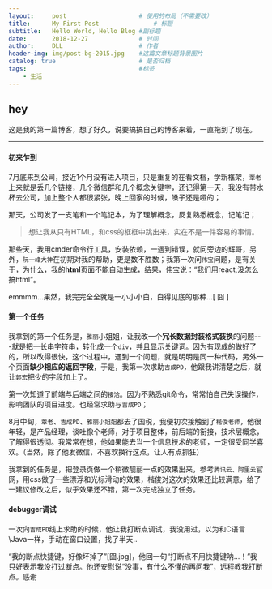 ```yaml
---
layout:     post   				    # 使用的布局（不需要改）
title:      My First Post 				# 标题 
subtitle:   Hello World, Hello Blog #副标题
date:       2018-12-27 				# 时间
author:     DLL						# 作者
header-img: img/post-bg-2015.jpg 	#这篇文章标题背景图片
catalog: true 						# 是否归档
tags:								#标签
    - 生活
---
```


## hey 
这是我的第一篇博客，想了好久，说要搞搞自己的博客来着，一直拖到了现在。

--------
#### 初来乍到
7月底来到公司，接近1个月没有进入项目，只是重复的在看文档，学新框架，`覃老`上来就是丢几个链接，几个微信群和几个概念关键字，还记得第一天，我没有带水杯去公司，加上整个人都很紧张，晚上回家的时候，嗓子还是哑的；

那天，公司发了一支笔和一个笔记本，为了理解概念，反复熟悉概念，记笔记；

> 想让我从只有HTML，和css的框框中跳出来，实在不是一件容易的事情。  

那些天，我用cmder命令行工具，安装依赖，一遇到错误，就问旁边的辉哥，另外，`阮一峰大神`在初期对我的帮助，更是数不胜数；我第一次问`伟宝`问题，是有关于，为什么，我的**html**页面不能自动生成，结果，伟宝说：“我们用react,没怎么搞html”。

emmmm...果然，我完完全全就是一小小小白，白得见底的那种...[ 囧 ]  

#### 第一个任务
我拿到的第一个任务是，`雅丽`小姐姐，让我改一个**冗长数据封装格式装换**的问题---就是把一长串字符串，转化成一个`div`，并且显示关键词。因为有现成的做好了的，所以改得很快，这个过程中，遇到一个问题，就是明明是同一种代码，另外一个页面**缺少相应的返回字段**，于是，我第一次求助`吉成PD`，他跟我讲清楚之后，就让`郭宏`把少的字段加上了。  

第一次知道了前端与后端之间的`接洽`。因为不熟悉git命令，常常怕自己失误操作，影响团队的项目进度。也经常求助与`吉成PD`；

8月中旬，`覃老`、`吉成PD`、`雅丽小姐姐`都去了国税，我便初次接触到了`楷俊老师`，他很年轻，是产品经理，谈吐像个老师，对于项目整体，前后端的衔接，技术层概念，了解得很透彻。我常常在想，他如果能去当一个信息技术的老师，一定很受同学喜欢。（当然，除了他发微信，不喜欢换行这点，让人有点抓狂）

我拿到的任务是，把登录页做一个稍微靓丽一点的效果出来，参考`腾讯云、阿里云`官网，用css做了一些漂浮和光标滑动的效果，楷俊对这次的效果还比较满意，给了一建议修改之后，似乎效果还不错，第一次完成独立了任务。  

#### debugger调试
一次向`吉成PD`线上求助的时候，他让我打断点调试，我没用过，以为和C语言\Java一样，手动在窗口设置，找了半天..  

“我的断点快捷键，好像坏掉了”[囧.jpg]，他回一句“打断点不用快捷键呐...！”我只好表示我没打过断点。他还安慰说“没事，有什么不懂的再问我”，远程教我打断点。感谢
